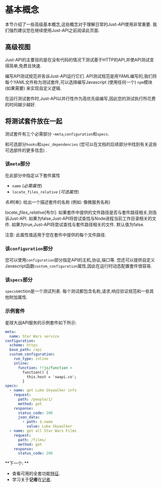 
# 基本概念

本节介绍了一些高级基本概念,这些概念对于理解日常的Just-API使用非常重要. 我们强烈建议您在继续使用Just-API之前阅读此页面. 

## 高级视图

Just-API的主要目的是在没有代码的情况下测试基于HTTP的API,并使API测试变得简单,免费且快速. 

编写API测试规范并告诉Just-API运行它们. API测试规范是用YAML编写的,我们将每个YAML文件称为测试套件,可以选择编写Javascript (使用任何一个) `npm`模块 (如果需要) 来实现自定义逻辑. 

在运行测试套件时,Just-API以并行性作为高优先级编写,因此您的测试执行所花费的时间越少越好. 

## 将测试套件放在一起

测试套件有三个必需部分 -`meta`,`configuration`和`specs`. 

和可选部分`hooks`和`spec_dependencies` (您可以在文档的后续部分中找到有关这些可选部件的更多信息) . 

### 该`meta`部分

在此部分中指定以下套件属性

-   `name` (*必需属性*) 
-   `locate_files_relative` (*可选属性*) 

*名称*[串]\: 给出一个描述套件的名称 (例如: 像微服务名称) 

*locate_files_relative*[布尔]\: 如果套件中提供的文件路径是否与套件路径相关,则告诉Just-API. 如果为false,Just-API将尝试查找与Node进程当前工作目录相关的文件. 如果为true,Just-API将尝试查找与套件路径相关的文件. 默认值为false. 

注意: 此属性值适用于您在套件中提供的每个文件路径. 

### 该`configuration`部分

您可以使用`configuration`部分指定API的主机,协议,端口等. 您还可以提供自定义Javascript函数`custom_configuration`属性,因此在运行时动态配置套件很容易. 

### 该`specs`部分

`specs`section是一个测试列表. 每个测试都包含名称,请求,响应验证规范和一些其他附加属性. 

### 示例套件

星球大战API服务的示例套件如下所示: 

```yaml
meta:
  name: Star Wars service
configuration:
  scheme: https
  base_path: /api
  custom_configuration:
    run_type: inline
    inline:
      function: !!js/function >
        function() {
          this.host = 'swapi.co';
        }  
specs:
  - name: get Luke Skywalker info
    request: 
      path: /people/1/
      method: get
    response:
      status_code: 200
      json_data:
        - path: $.name
          value: Luke Skywalker     
  - name: get all Star Wars Films
    request: 
      path: /films/   
      method: get
    response:
      status_code: 200  
```

**下一个: **

-   查看可用的全套功能[特征](features). 
-   学习关于**记者**在[记者](reporters). 
